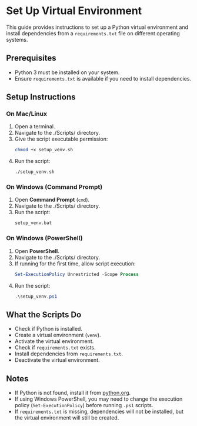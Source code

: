 # Set Up Virtual Environment

This guide provides instructions to set up a Python virtual environment and install dependencies from a `requirements.txt` file on different operating systems.

## Prerequisites
- Python 3 must be installed on your system.
- Ensure `requirements.txt` is available if you need to install dependencies.

## Setup Instructions

### On Mac/Linux
1. Open a terminal.
2. Navigate to the ./Scripts/ directory.
3. Give the script executable permission:
   ```bash
   chmod +x setup_venv.sh
   ```
4. Run the script:
   ```bash
   ./setup_venv.sh
   ```

### On Windows (Command Prompt)
1. Open **Command Prompt** (`cmd`).
2. Navigate to the ./Scripts/ directory.
3. Run the script:
   ```cmd
   setup_venv.bat
   ```

### On Windows (PowerShell)
1. Open **PowerShell**.
2. Navigate to the ./Scripts/ directory.
3. If running for the first time, allow script execution:
   ```powershell
   Set-ExecutionPolicy Unrestricted -Scope Process
   ```
4. Run the script:
   ```powershell
   .\setup_venv.ps1
   ```

## What the Scripts Do
- Check if Python is installed.
- Create a virtual environment (`venv`).
- Activate the virtual environment.
- Check if `requirements.txt` exists.
- Install dependencies from `requirements.txt`.
- Deactivate the virtual environment.

## Notes
- If Python is not found, install it from [python.org](https://www.python.org/downloads/).
- If using Windows PowerShell, you may need to change the execution policy (`Set-ExecutionPolicy`) before running `.ps1` scripts.
- If `requirements.txt` is missing, dependencies will not be installed, but the virtual environment will still be created.

